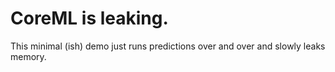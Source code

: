 CoreML is leaking.
=====================

This minimal (ish) demo just runs predictions over and over and slowly leaks memory.

